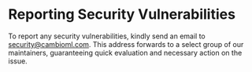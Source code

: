 # Reporting Security Vulnerabilities

To report any security vulnerabilities, kindly send an email to security@cambioml.com. This address forwards to a select group of our maintainers, guaranteeing quick evaluation and necessary action on the issue.
